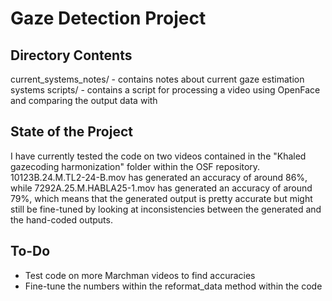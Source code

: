 # Gaze Detection Project

## Directory Contents
current_systems_notes/ - contains notes about current gaze estimation systems
scripts/ - contains a script for processing a video using OpenFace and comparing the output data with 

## State of the Project
I have currently tested the code on two videos contained in the "Khaled gazecoding harmonization" folder within the OSF repository. 10123B.24.M.TL2-24-B.mov has generated an accuracy of around 86\%, while 7292A.25.M.HABLA25-1.mov has generated an accuracy of around 79\%, which means that the generated output is pretty accurate but might still be fine-tuned by looking at inconsistencies between the generated and the hand-coded outputs.

## To-Do
- Test code on more Marchman videos to find accuracies
- Fine-tune the numbers within the reformat_data method within the code